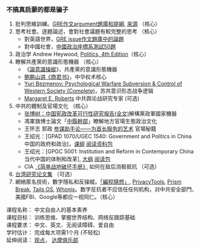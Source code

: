 ### 不搞真启蒙的都是骗子

1. 批判思維訓練。[GRE作文argument題庫和提綱](https://civicforum.github.io/pdf/gre_argument_outline.pdf), [来源](https://github.com/Zhouzhiling/GRE/) （核心）
2. 思考社會。逐題論述，會對社會議題有較完整的思考 （核心）
    - 對英語世界，[GRE issue作文題庫中的論題](https://github.com/Zhouzhiling/GRE/blob/master/%E3%80%90%E6%8F%90%E7%BA%B2%E3%80%91issue%E9%AB%98%E9%A2%91.pdf)
    - 對中國社會，[中國政治座標系測試50題](https://civicforum.github.io/)
3. 政治学 Andrew Heywood, [Politics, 4th Edition](https://ufile.io/qwhb23co)（核心）
4. 瞭解共產黨的意識形態機器 （核心）
    - 《[論意識操縱](https://b-ok.cc/book/5234000/a86c9c)》，共產黨的意識形態機器
    - [鲍鹏山讲《商君书》](https://www.youtube.com/watch?v=wxbZ6ujPxOg)，中华权术核心
    - [Yuri Bezmenov: Psychological Warfare Subversion & Control of Western Society (Complete)](https://www.youtube.com/watch?v=5gnpCqsXE8g)，苏共意识形态战争逻辑
    - [Margaret E. Roberts](https://scholar.google.com/citations?user=KfipOeoAAAAJ&hl=en) 中共舆论战研究专家 (可选)
5. 中共的體制及官場文化 （核心）
    - [张博树：中国宪政改革可行性研究报告(全文)](http://minzhuzhongguo.org/sz/report.pdf)解構黨政軍國家機器
    - 馮軍旗博士論文「[中縣幹部](https://b-ok.cc/book/3409610/b770cb)」瞭解地方官場生態政治文化
    - 王怀志 郭政 [参谋助手论——为首长服务的艺术](https://b-ok.cc/book/5371387/376e39) 官場秘籍
    - 王绍光：[GPAD 1070/UGEC 1540: Government and Politics in China 中国的政府和政治]，[课纲](http://www.cuhk.edu.hk/gpa/wang_files/1070-2015.doc) [阅读资料包](http://www.cuhk.edu.hk/gpa/wang_files/1070-2015.rar) 
    - 王绍光：[GPGC 5001: Institution and Reform in Contemporary China 当代中国的体制和改革], [大纲](http://www.cuhk.edu.hk/gpa/wang_files/5001-2015.docx) [阅读包](http://www.cuhk.edu.hk/gpa/wang_files/5001-2015.rar)
    - CIA [《简单战地破坏手册》](https://www.cia.gov/news-information/featured-story-archive/2012-featured-story-archive/CleanedUOSSSimpleSabotage_sm.pdf) 如何在敌后消极抵抗 （可选）
6. [台湾研究论文集](https://web.archive.org/web/20190811054750/https://jingyuanpai.home.blog/taiwan/)  （可选）
7. 網絡匿名技術，數字隱私和反操縱。[「編程隨想」](https://program-think.blogspot.com/), [PrivacyTools](https://www.privacytools.io/), [Prism Break](https://prism-break.org/), [Tails OS](https://tails.boum.org/), [Whonix](https://www.whonix.org/)。数字反抗者不应信任任何机构，对中共安全部門、美國FBI、Google等都应一视同仁。（核心）

课程名称： 中文自由人的基本素养\
课程目标： 训练思维、掌握世界结构、网络反跟踪基础\
课程要求： 中文、英文、无阅读障碍、爱自由\
学时估计： 完成每大项需1个月 (不轻松)\
延伸阅读： [观点](https://nodebe4.github.io/opinion/)， [达摩俱乐部](https://damoresclub.github.io/) 

